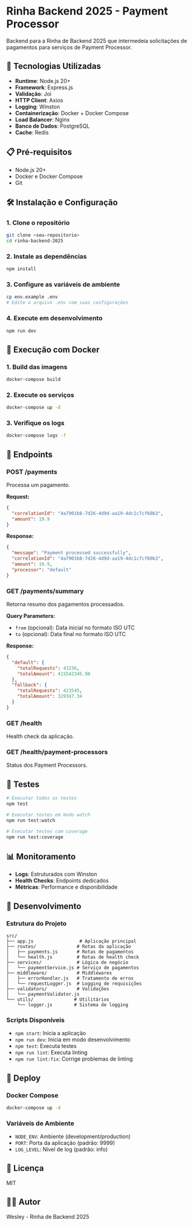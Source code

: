 # Rinha Backend 2025 - Payment Processor

Backend para a Rinha de Backend 2025 que intermedeia solicitações de pagamentos para serviços de Payment Processor.

## 🚀 Tecnologias Utilizadas

- **Runtime**: Node.js 20+
- **Framework**: Express.js
- **Validação**: Joi
- **HTTP Client**: Axios
- **Logging**: Winston
- **Containerização**: Docker + Docker Compose
- **Load Balancer**: Nginx
- **Banco de Dados**: PostgreSQL
- **Cache**: Redis

## 📋 Pré-requisitos

- Node.js 20+
- Docker e Docker Compose
- Git

## 🛠️ Instalação e Configuração

### 1. Clone o repositório

```bash
git clone <seu-repositorio>
cd rinha-backend-2025
```

### 2. Instale as dependências

```bash
npm install
```

### 3. Configure as variáveis de ambiente

```bash
cp env.example .env
# Edite o arquivo .env com suas configurações
```

### 4. Execute em desenvolvimento

```bash
npm run dev
```

## 🐳 Execução com Docker

### 1. Build das imagens

```bash
docker-compose build
```

### 2. Execute os serviços

```bash
docker-compose up -d
```

### 3. Verifique os logs

```bash
docker-compose logs -f
```

## 📡 Endpoints

### POST /payments

Processa um pagamento.

**Request:**

```json
{
  "correlationId": "4a7901b8-7d26-4d9d-aa19-4dc1c7cf60b3",
  "amount": 19.9
}
```

**Response:**

```json
{
  "message": "Payment processed successfully",
  "correlationId": "4a7901b8-7d26-4d9d-aa19-4dc1c7cf60b3",
  "amount": 19.9,
  "processor": "default"
}
```

### GET /payments/summary

Retorna resumo dos pagamentos processados.

**Query Parameters:**

- `from` (opcional): Data inicial no formato ISO UTC
- `to` (opcional): Data final no formato ISO UTC

**Response:**

```json
{
  "default": {
    "totalRequests": 43236,
    "totalAmount": 415542345.98
  },
  "fallback": {
    "totalRequests": 423545,
    "totalAmount": 329347.34
  }
}
```

### GET /health

Health check da aplicação.

### GET /health/payment-processors

Status dos Payment Processors.

## 🧪 Testes

```bash
# Executar todos os testes
npm test

# Executar testes em modo watch
npm run test:watch

# Executar testes com coverage
npm run test:coverage
```

## 📊 Monitoramento

- **Logs**: Estruturados com Winston
- **Health Checks**: Endpoints dedicados
- **Métricas**: Performance e disponibilidade

## 🔧 Desenvolvimento

### Estrutura do Projeto

```
src/
├── app.js                 # Aplicação principal
├── routes/               # Rotas da aplicação
│   ├── payments.js       # Rotas de pagamentos
│   └── health.js         # Rotas de health check
├── services/             # Lógica de negócio
│   └── paymentService.js # Serviço de pagamentos
├── middleware/           # Middlewares
│   ├── errorHandler.js   # Tratamento de erros
│   └── requestLogger.js  # Logging de requisições
├── validators/           # Validações
│   └── paymentValidator.js
└── utils/               # Utilitários
    └── logger.js        # Sistema de logging
```

### Scripts Disponíveis

- `npm start`: Inicia a aplicação
- `npm run dev`: Inicia em modo desenvolvimento
- `npm test`: Executa testes
- `npm run lint`: Executa linting
- `npm run lint:fix`: Corrige problemas de linting

## 🚀 Deploy

### Docker Compose

```bash
docker-compose up -d
```

### Variáveis de Ambiente

- `NODE_ENV`: Ambiente (development/production)
- `PORT`: Porta da aplicação (padrão: 9999)
- `LOG_LEVEL`: Nível de log (padrão: info)

## 📝 Licença

MIT

## 👨‍💻 Autor

Wesley - Rinha de Backend 2025

